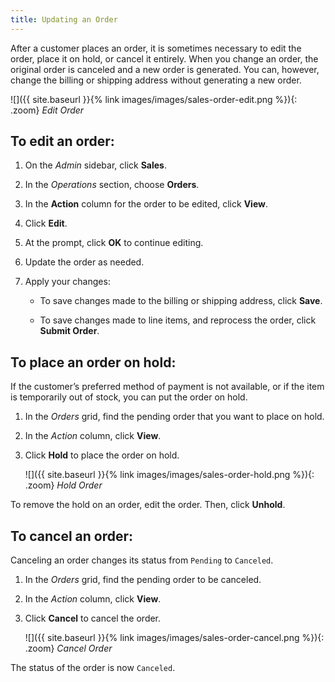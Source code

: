 ```yaml
---
title: Updating an Order
---
```


After a customer places an order, it is sometimes necessary to edit the order, place it on hold, or cancel it entirely. When you change an order, the original order is canceled and a new order is generated. You can, however, change the billing or shipping address without generating a new order.

![]({{ site.baseurl }}{% link images/images/sales-order-edit.png %}){: .zoom}
_Edit Order_

## To edit an order:

1. On the _Admin_ sidebar, click **Sales**.

1. In the _Operations_ section, choose **Orders**.

1. In the **Action** column for the order to be edited, click **View**.

1. Click **Edit**.

1. At the prompt, click **OK** to continue editing.

1. Update the order as needed.

1. Apply your changes:

   - To save changes made to the billing or shipping address, click **Save**.

   - To save changes made to line items, and reprocess the order, click **Submit Order**.

## To place an order on hold:

If the customer’s preferred method of payment is not available, or if the item is temporarily out of stock, you can put the order on hold.

1. In the _Orders_ grid, find the pending order that you want to place on hold.

1. In the _Action_ column, click **View**.

1. Click **Hold** to place the order on hold.

    ![]({{ site.baseurl }}{% link images/images/sales-order-hold.png %}){: .zoom}
    _Hold Order_

To remove the hold on an order, edit the order. Then, click **Unhold**.

## To cancel an order:

Canceling an order changes its status from `Pending` to `Canceled`.

1. In the _Orders_ grid, find the pending order to be canceled.

1. In the _Action_ column, click **View**.

1. Click **Cancel** to cancel the order.

    ![]({{ site.baseurl }}{% link images/images/sales-order-cancel.png %}){: .zoom}
    _Cancel Order_

The status of the order is now `Canceled`.
